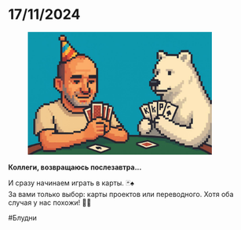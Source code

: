 # 17/11/2024

<div align="left"><figure><img src="../../../assets/img/photo_2025-10-02_14-40-53.jpg" alt="" width="375"><figcaption></figcaption></figure></div>

**Коллеги, возвращаюсь послезавтра...**

И сразу начинаем играть в карты. 🃏♠️
\
За вами только выбор: карты проектов или переводного. Хотя оба случая у нас похожи! 🤡💼

\#Блудни
